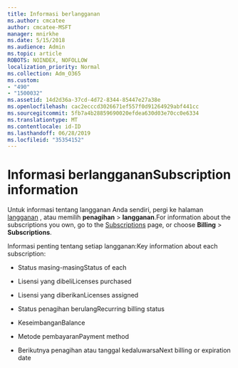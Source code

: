 ```yaml
---
title: Informasi berlangganan
ms.author: cmcatee
author: cmcatee-MSFT
manager: mnirkhe
ms.date: 5/15/2018
ms.audience: Admin
ms.topic: article
ROBOTS: NOINDEX, NOFOLLOW
localization_priority: Normal
ms.collection: Adm_O365
ms.custom:
- "490"
- "1500032"
ms.assetid: 14d2d36a-37cd-4d72-8344-85447e27a38e
ms.openlocfilehash: cac2ecccd3026671ef557f0d91264929abf441cc
ms.sourcegitcommit: 5fb7a4b28859690020efdea630d03e70cc0e6334
ms.translationtype: MT
ms.contentlocale: id-ID
ms.lasthandoff: 06/28/2019
ms.locfileid: "35354152"
---
```

# <a name="subscription-information"></a><span data-ttu-id="3186c-102">Informasi berlangganan</span><span class="sxs-lookup"><span data-stu-id="3186c-102">Subscription information</span></span>

<span data-ttu-id="3186c-103">Untuk informasi tentang langganan Anda sendiri, pergi ke halaman [langganan](https://go.microsoft.com/fwlink/p/?linkid=842054) , atau memilih **penagihan** \> **langganan**.</span><span class="sxs-lookup"><span data-stu-id="3186c-103">For information about the subscriptions you own, go to the [Subscriptions](https://go.microsoft.com/fwlink/p/?linkid=842054) page, or choose **Billing** \> **Subscriptions**.</span></span>
  
<span data-ttu-id="3186c-104">Informasi penting tentang setiap langganan:</span><span class="sxs-lookup"><span data-stu-id="3186c-104">Key information about each subscription:</span></span>
  
- <span data-ttu-id="3186c-105">Status masing-masing</span><span class="sxs-lookup"><span data-stu-id="3186c-105">Status of each</span></span>

- <span data-ttu-id="3186c-106">Lisensi yang dibeli</span><span class="sxs-lookup"><span data-stu-id="3186c-106">Licenses purchased</span></span>

- <span data-ttu-id="3186c-107">Lisensi yang diberikan</span><span class="sxs-lookup"><span data-stu-id="3186c-107">Licenses assigned</span></span>

- <span data-ttu-id="3186c-108">Status penagihan berulang</span><span class="sxs-lookup"><span data-stu-id="3186c-108">Recurring billing status</span></span>

- <span data-ttu-id="3186c-109">Keseimbangan</span><span class="sxs-lookup"><span data-stu-id="3186c-109">Balance</span></span>

- <span data-ttu-id="3186c-110">Metode pembayaran</span><span class="sxs-lookup"><span data-stu-id="3186c-110">Payment method</span></span>

- <span data-ttu-id="3186c-111">Berikutnya penagihan atau tanggal kedaluwarsa</span><span class="sxs-lookup"><span data-stu-id="3186c-111">Next billing or expiration date</span></span>
